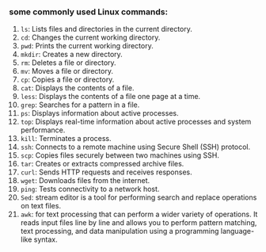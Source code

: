 ### some commonly used Linux commands:
1. ```ls```: Lists files and directories in the current directory.
2. ```cd```: Changes the current working directory.
3. ```pwd```: Prints the current working directory.
4. ```mkdir```: Creates a new directory.
5. ```rm```: Deletes a file or directory.
6. ```mv```: Moves a file or directory.
7. ```cp```: Copies a file or directory.
8. ```cat```: Displays the contents of a file.
9. ```less```: Displays the contents of a file one page at a time.
10. ```grep```: Searches for a pattern in a file.
11. ```ps```: Displays information about active processes.
12. ```top```: Displays real-time information about active processes and system performance.
13. ```kill```: Terminates a process.
14. ```ssh```: Connects to a remote machine using Secure Shell (SSH) protocol.
15. ```scp```: Copies files securely between two machines using SSH.
16. ```tar```: Creates or extracts compressed archive files.
17. ```curl```: Sends HTTP requests and receives responses.
18. ```wget```: Downloads files from the internet.
19. ```ping```: Tests connectivity to a network host.
20. ```Sed```: stream editor is a tool for performing search and replace operations on text files. 
21. ```awk```: for text processing that can perform a wider variety of operations. It reads input files line by line and allows you to perform pattern matching, text processing, and data manipulation using a programming language-like syntax. 
